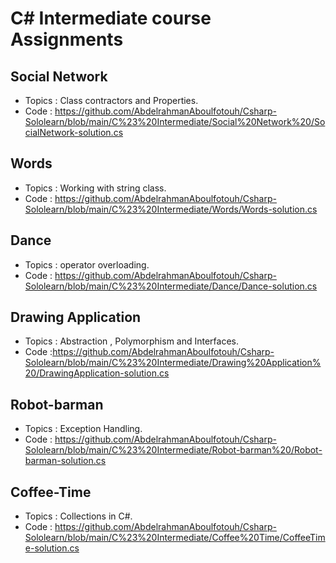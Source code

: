 # C# Intermediate course Assignments 

  ## Social Network
- Topics : Class contractors and Properties.
- Code   : https://github.com/AbdelrahmanAboulfotouh/Csharp-Sololearn/blob/main/C%23%20Intermediate/Social%20Network%20/SocialNetwork-solution.cs

## Words
- Topics : Working with string class.
- Code   : https://github.com/AbdelrahmanAboulfotouh/Csharp-Sololearn/blob/main/C%23%20Intermediate/Words/Words-solution.cs

## Dance
- Topics : operator overloading.
- Code   : https://github.com/AbdelrahmanAboulfotouh/Csharp-Sololearn/blob/main/C%23%20Intermediate/Dance/Dance-solution.cs

## Drawing Application
- Topics : Abstraction , Polymorphism and Interfaces.
- Code   :https://github.com/AbdelrahmanAboulfotouh/Csharp-Sololearn/blob/main/C%23%20Intermediate/Drawing%20Application%20/DrawingApplication-solution.cs

## Robot-barman
- Topics : Exception Handling.
- Code   : https://github.com/AbdelrahmanAboulfotouh/Csharp-Sololearn/blob/main/C%23%20Intermediate/Robot-barman%20/Robot-barman-solution.cs

## Coffee-Time
- Topics : Collections in C#.
- Code   : https://github.com/AbdelrahmanAboulfotouh/Csharp-Sololearn/blob/main/C%23%20Intermediate/Coffee%20Time/CoffeeTime-solution.cs
